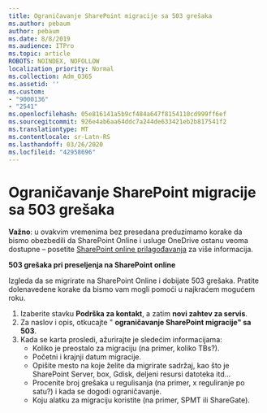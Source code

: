 ```yaml
---
title: Ograničavanje SharePoint migracije sa 503 grešaka
ms.author: pebaum
author: pebaum
ms.date: 8/8/2019
ms.audience: ITPro
ms.topic: article
ROBOTS: NOINDEX, NOFOLLOW
localization_priority: Normal
ms.collection: Adm_O365
ms.assetid: ''
ms.custom:
- "9000136"
- "2541"
ms.openlocfilehash: 05e816141a5b9cf484a647f8154110cd999ff6ef
ms.sourcegitcommit: 926e4ab6aa64ddc7a244de633421eb2b817541f2
ms.translationtype: MT
ms.contentlocale: sr-Latn-RS
ms.lasthandoff: 03/26/2020
ms.locfileid: "42958696"
---
```

# <a name="sharepoint-migration-throttling-with-503-errors"></a>Ograničavanje SharePoint migracije sa 503 grešaka

**Važno**: u ovakvim vremenima bez presedana preduzimamo korake da bismo obezbedili da SharePoint Online i usluge OneDrive ostanu veoma dostupne – posetite [SharePoint online prilagođavanja](https://aka.ms/ODSPAdjustments) za više informacija.

**503 grešaka pri preseljenja na SharePoint online**

Izgleda da se migrirate na SharePoint Online i dobijate 503 grešaka. Pratite dolenavedene korake da bismo vam mogli pomoći u najkraćem mogućem roku. 

1. Izaberite stavku **Podrška za kontakt**, a zatim **novi zahtev za servis**.
2. Za naslov i opis, otkucajte " **ograničavanje SharePoint migracije" sa 503**.
3. Kada se karta prosledi, ažurirajte je sledećim informacijama:
    - Koliko je preostalo za migraciju (na primer, koliko TBs?).
    - Početni i krajnji datum migracije.
    - Opišite mesto na koje želite da migrirate sadržaj, kao što je SharePoint Server, box, Gdisk, deljeni resursi datoteka itd...
    - Procenite broj grešaka u regulisanja (na primer, x reguliranje po satu?) i kada se dogodi ograničavanje.
    - Koju alatku za migraciju koristite (na primer, SPMT ili ShareGate).


